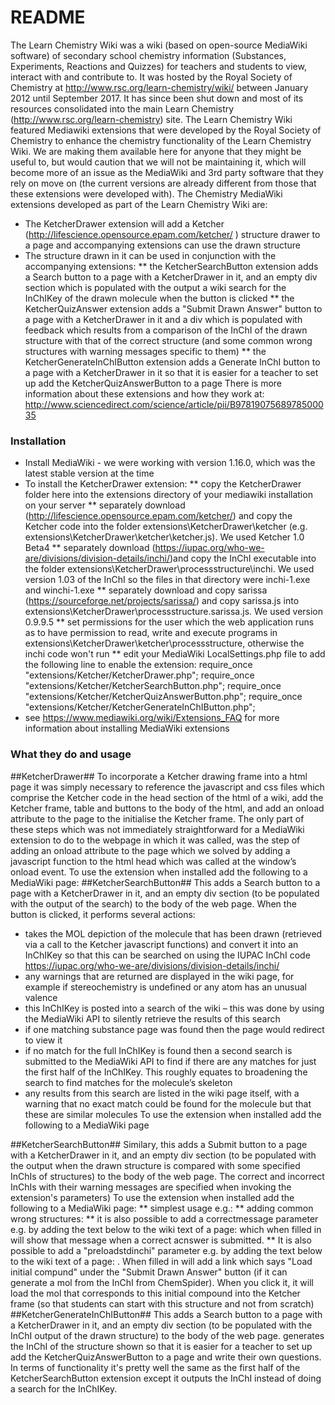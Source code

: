 # README #
The Learn Chemistry Wiki was a wiki (based on open-source MediaWiki software) of secondary school chemistry information (Substances, Experiments, Reactions and Quizzes) for teachers and students to view, interact with and contribute to. It was hosted by the Royal Society of Chemistry at http://www.rsc.org/learn-chemistry/wiki/ between January 2012 until September 2017. It has since been shut down and most of its resources consolidated into the main Learn Chemistry (http://www.rsc.org/learn-chemistry) site. 
The Learn Chemistry Wiki featured Mediawiki extensions that were developed by the Royal Society of Chemistry to enhance the chemistry functionality of the Learn Chemistry Wiki. We are making them available here for anyone that they might be useful to, but would caution that we will not be maintaining it, which will become more of an issue as the MediaWiki and 3rd party software that they rely on move on (the current versions are already different from those that these extensions were developed with). 
The Chemistry MediaWiki extensions developed as part of the Learn Chemistry Wiki are:
* The KetcherDrawer extension will add a Ketcher (http://lifescience.opensource.epam.com/ketcher/ ) structure drawer to a page and accompanying extensions can use the drawn structure
* The structure drawn in it can be used in conjunction with the accompanying extensions:
** the KetcherSearchButton extension adds a Search button to a page with a KetcherDrawer in it, and an empty div section which is populated with the output a wiki search for the InChIKey of the drawn molecule when the button is clicked
** the KetcherQuizAnswer extension adds a "Submit Drawn Answer" button to a page with a KetcherDrawer in it and a div which is populated with feedback which results from a comparison of the InChI of the drawn structure with that of the correct structure (and some common wrong structures with warning messages specific to them)
** the KetcherGenerateInChIButton extension adds a Generate InChI button to a page with a KetcherDrawer in it so that it is easier for a teacher to set up add the KetcherQuizAnswerButton to a page
There is more information about these extensions and how they work at: http://www.sciencedirect.com/science/article/pii/B9781907568978500035 
### Installation ###
* Install MediaWiki - we were working with version 1.16.0, which was the latest stable version at the time
* To install the KetcherDrawer extension:
** copy the KetcherDrawer folder here into the extensions directory of your mediawiki installation on your server
** separately download (http://lifescience.opensource.epam.com/ketcher/) and copy the Ketcher code into the folder extensions\KetcherDrawer\ketcher (e.g. extensions\KetcherDrawer\ketcher\ketcher.js). We used Ketcher 1.0 Beta4
** separately download (https://iupac.org/who-we-are/divisions/division-details/inchi/)and copy the InChI executable into the folder extensions\KetcherDrawer\processstructure\inchi. We used version 1.03 of the InChI so the files in that directory were inchi-1.exe and winchi-1.exe
** separately download and copy sarissa (https://sourceforge.net/projects/sarissa/) and copy sarissa.js into extensions\KetcherDrawer\processstructure.sarissa.js. We used version 0.9.9.5
** set permissions for the user which the web application runs as to have permission to read, write and execute programs in extensions\KetcherDrawer\ketcher\processstructure, otherwise the inchi code won't run
** edit your MediaWiki LocalSettings.php file to add the following line to enable the extension: 
require_once "extensions/Ketcher/KetcherDrawer.php";
require_once "extensions/Ketcher/KetcherSearchButton.php";
require_once "extensions/Ketcher/KetcherQuizAnswerButton.php";
require_once "extensions/Ketcher/KetcherGenerateInChIButton.php";
* see https://www.mediawiki.org/wiki/Extensions_FAQ for more information about installing MediaWiki extensions
### What they do and usage ###
##KetcherDrawer##
To incorporate a Ketcher drawing frame into a html page it was simply necessary to reference the javascript and css files which comprise the Ketcher code in the head section of the html of a wiki, add the Ketcher frame, table and buttons to the body of the html, and add an onload attribute to the page to the initialise the Ketcher frame. The only part of these steps which was not immediately straightforward for a MediaWiki extension to do to the webpage in which it was called, was the step of adding an onload attribute to the page which we solved by adding a javascript function to the html head which was called at the window’s onload event.
To use the extension when installed add the following to a MediaWiki page:
<KetcherDrawer/>
##KetcherSearchButton##
This adds a Search button to a page with a KetcherDrawer in it, and an empty div section (to be populated with the output of the search) to the body of the web page. When the button is clicked, it performs several actions:
* takes the MOL depiction of the molecule that has been drawn (retrieved via a call to the Ketcher javascript functions) and convert it into an InChIKey so that this can be searched on using the IUPAC InChI code https://iupac.org/who-we-are/divisions/division-details/inchi/
* any warnings that are returned are displayed in the wiki page, for example if stereochemistry is undefined or any atom has an unusual valence
* this InChIKey is posted into a search of the wiki – this was done by using the MediaWiki API to silently retrieve the results of this search
* if one matching substance page was found then the page would redirect to view it
* if no match for the full InChIKey is found then a second search is submitted to the MediaWiki API to find if there are any matches for just the first half of the InChIKey. This roughly equates to broadening the search to find matches for the molecule’s skeleton
* any results from this search are listed in the wiki page itself, with a warning that no exact match could be found for the molecule but that these are similar molecules
To use the extension when installed add the following to a MediaWiki page 
<KetcherSearchButton/>
##KetcherSearchButton##
Similary, this adds a Submit button to a page with a KetcherDrawer in it, and an empty div section (to be populated with the output when the drawn structure is compared with some specified InChIs of structures) to the body of the web page. The correct and incorrect InChIs with their warning messages are specified when invoking the extension's parameters) 
To use the extension when installed add the following to a MediaWiki page:
** simplest usage e.g.: <KetcherQuizAnswerButton correctstdinchi="InChI=1S/C6H6/c1-2-4-6-5-3-1/h1-6H"/>
** adding common wrong structures: <KetcherQuizAnswerButton correctstdinchi="InChI=1S/C6H6/c1-2-4-6-5-3-1/h1-6H" wrongstdinchi1="InChI=1S/C6H12/c1-2-4-6-5-3-1/h1-6H2" warningmessage1="You have drawn cyclohexane - try adding some double bonds" wrongstdinchi2="InChI=1S/C5H10/c1-2-4-5-3-1/h1-5H2" warningmessage2="There are not enough carbons in the ring that you have drawn - try again!" wrongstdinchi3="InChI=1S/C3H6/c1-2-3-1/h1-3H2" warningmessage3="You have lost half of your carbons somewhere - try again..."/>
** it is also possible to add a correctmessage parameter e.g. by adding the text below to the wiki text of a page: <KetcherQuizAnswerButton correctstdinchi="InChI=1S/C6H6/c1-2-4-6-5-3-1/h1-6H" correctmessage="Correct – the markovnikov reaction involves addition of an acid HX to an alkene" /> which when filled in will show that message when a correct acnswer is submitted.
** It is also possible to add a "preloadstdinchi" parameter e.g. by adding the text below to the wiki text of a page: <KetcherQuizAnswerButton correctstdinchi="InChI=1S/C5H10/c1-2-4-5-3-1/h1-5H2" preloadstdinchi="InChI=1S/C3H6/c1-2-3-1/h1-3H2"/>. When filled in will add a link which says "Load initial compund" under the "Submit Drawn Answer" button (if it can generate a mol from the InChI from ChemSpider). When you click it, it will load the mol that corresponds to this initial compound into the Ketcher frame (so that students can start with this structure and not from scratch)
##KetcherGenerateInChIButton##
This adds a Search button to a page with a KetcherDrawer in it, and an empty div section (to be populated with the InChI output of the drawn structure) to the body of the web page. generates the InChI of the structure shown so that it is easier for a teacher to set up add the KetcherQuizAnswerButton to a page and write their own questions. In terms of functionality it's pretty well the same as the first half of the KetcherSearchButton extension except it outputs the InChI instead of doing a search for the InChIKey.
